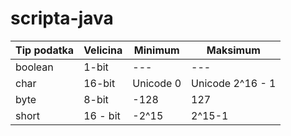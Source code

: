 # scripta-java

| Tip podatka | Velicina | Minimum | Maksimum |
|---|---|---|---|
| boolean | 1-bit |---|---|
| char | 16-bit | Unicode 0 | Unicode 2^16 - 1 |
| byte | 8-bit | -128 | 127 |
| short | 16 - bit | -2^15 | 2^15-1 |

